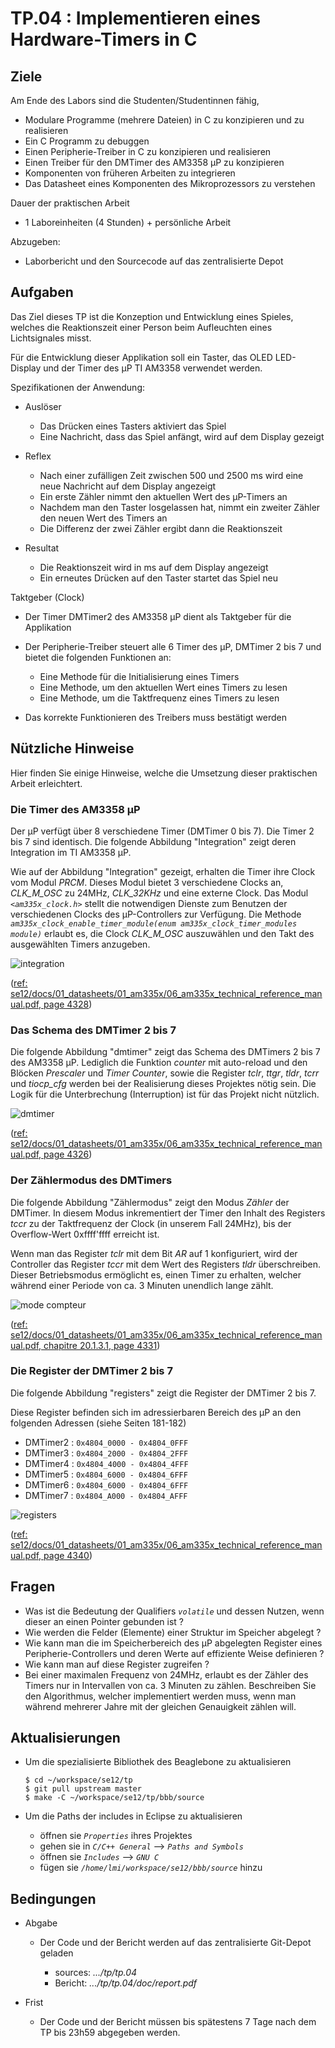 # TP.04 : Implementieren eines Hardware-Timers in C

## Ziele

Am Ende des Labors sind die Studenten/Studentinnen fähig,

* Modulare Programme (mehrere Dateien) in C zu konzipieren und zu realisieren
* Ein C Programm zu debuggen
* Einen Peripherie-Treiber in C zu konzipieren und realisieren
* Einen Treiber für den DMTimer des AM3358 µP zu konzipieren
* Komponenten von früheren Arbeiten zu integrieren
* Das Datasheet eines Komponenten des Mikroprozessors zu verstehen

Dauer der praktischen Arbeit

* 1 Laboreinheiten (4 Stunden) + persönliche Arbeit

Abzugeben:

* Laborbericht und den Sourcecode auf das zentralisierte Depot

## Aufgaben

Das Ziel dieses TP ist die Konzeption und Entwicklung eines Spieles, welches
die Reaktionszeit einer Person beim Aufleuchten eines Lichtsignales misst.

Für die Entwicklung dieser Applikation soll ein Taster, das OLED LED-Display
und der Timer des µP TI AM3358 verwendet werden.

Spezifikationen der Anwendung:

* Auslöser
  * Das Drücken eines Tasters aktiviert das Spiel
  * Eine Nachricht, dass das Spiel anfängt, wird auf dem Display gezeigt

* Reflex
  * Nach einer zufälligen Zeit zwischen 500 und 2500 ms wird eine neue
    Nachricht auf dem Display angezeigt
  * Ein erste Zähler nimmt den aktuellen Wert des µP-Timers an
  * Nachdem man den Taster losgelassen hat, nimmt ein zweiter Zähler den
    neuen Wert des Timers an
  * Die Differenz der zwei Zähler ergibt dann die Reaktionszeit

* Resultat
  * Die Reaktionszeit wird in ms auf dem Display angezeigt
  * Ein erneutes Drücken auf den Taster startet das Spiel neu


Taktgeber (Clock)

  * Der Timer DMTimer2 des AM3358 µP dient als Taktgeber für die Applikation

  * Der Peripherie-Treiber steuert alle 6 Timer des µP,
    DMTimer 2 bis 7 und bietet die folgenden Funktionen an:
	* Eine Methode für die Initialisierung eines Timers
	* Eine Methode, um den aktuellen Wert eines Timers zu lesen
	* Eine Methode, um die Taktfrequenz eines Timers zu lesen

  * Das korrekte Funktionieren des Treibers muss bestätigt werden

## Nützliche Hinweise

Hier finden Sie einige Hinweise, welche die Umsetzung dieser praktischen
Arbeit erleichtert.

### Die Timer des AM3358 µP

Der µP verfügt über 8 verschiedene Timer (DMTimer 0 bis 7). Die Timer
2 bis 7 sind identisch. Die folgende Abbildung "Integration" zeigt deren
Integration im TI AM3358 µP.

Wie auf der Abbildung "Integration" gezeigt, erhalten die Timer ihre Clock vom
Modul _PRCM_. Dieses Modul bietet 3 verschiedene Clocks an, _CLK_M_OSC_ zu 24MHz,
_CLK_32KHz_ und eine externe Clock.
Das Modul _`<am335x_clock.h>`_ stellt die notwendigen Dienste zum Benutzen der
verschiedenen Clocks des µP-Controllers zur Verfügung. Die Methode 
_`am335x_clock_enable_timer_module(enum am335x_clock_timer_modules module)`_ 
erlaubt es, die Clock _CLK_M_OSC_ auszuwählen und den Takt des ausgewählten
Timers anzugeben.

![integration](img/integration.png)

([ref: se12/docs/01_datasheets/01_am335x/06_am335x_technical_reference_manual.pdf, page 4328](https://gitlab.forge.hefr.ch/se12-1819/se12/blob/master/docs/01_datasheets/01_am335x/06_am335x_technical_reference_manual.pdf))

### Das Schema des DMTimer 2 bis 7

Die folgende Abbildung "dmtimer" zeigt das Schema des DMTimers 2 bis 7 des 
AM3358 µP. Lediglich die Funktion _counter_ mit auto-reload und den Blöcken
_Prescaler_ und _Timer Counter_, sowie die Register _tclr_, _ttgr_, _tldr_, _tcrr_ 
und _tiocp_cfg_ werden bei der Realisierung dieses Projektes nötig sein. Die Logik
für die Unterbrechung (Interruption) ist für das Projekt nicht nützlich.

![dmtimer](img/dmtimer.png)

([ref: se12/docs/01_datasheets/01_am335x/06_am335x_technical_reference_manual.pdf, page 4326](https://gitlab.forge.hefr.ch/se12-1819/se12/blob/master/docs/01_datasheets/01_am335x/06_am335x_technical_reference_manual.pdf))

### Der Zählermodus des DMTimers

Die folgende Abbildung "Zählermodus" zeigt den Modus _Zähler_ der DMTimer.
In diesem Modus inkrementiert der Timer den Inhalt des Registers _tccr_ zu der
Taktfrequenz der Clock (in unserem Fall 24MHz), bis der Overflow-Wert 0xffff'ffff
erreicht ist.

Wenn man das Register _tclr_ mit dem Bit _AR_ auf 1 konfiguriert, wird der
Controller das Register _tccr_ mit dem Wert des Registers _tldr_ überschreiben.
Dieser Betriebsmodus ermöglicht es, einen Timer zu erhalten, welcher während einer
Periode von ca. 3 Minuten unendlich lange zählt.  

![mode compteur](img/counter_mode.png)

([ref: se12/docs/01_datasheets/01_am335x/06_am335x_technical_reference_manual.pdf, chapitre 20.1.3.1, page 4331](https://gitlab.forge.hefr.ch/se12-1819/se12/blob/master/docs/01_datasheets/01_am335x/06_am335x_technical_reference_manual.pdf))

### Die Register der DMTimer 2 bis 7

Die folgende Abbildung "registers" zeigt die Register der DMTimer 2 bis 7.

Diese Register befinden sich im adressierbaren Bereich des µP an den folgenden Adressen (siehe Seiten 181-182)

* DMTimer2 : `0x4804_0000 - 0x4804_0FFF`
* DMTimer3 : `0x4804_2000 - 0x4804_2FFF`
* DMTimer4 : `0x4804_4000 - 0x4804_4FFF`
* DMTimer5 : `0x4804_6000 - 0x4804_6FFF`
* DMTimer6 : `0x4804_6000 - 0x4804_6FFF`
* DMTimer7 : `0x4804_A000 - 0x4804_AFFF`

![registers](img/regs.png)

([ref: se12/docs/01_datasheets/01_am335x/06_am335x_technical_reference_manual.pdf, page 4340](https://gitlab.forge.hefr.ch/se12-1819/se12/blob/master/docs/01_datasheets/01_am335x/06_am335x_technical_reference_manual.pdf))

## Fragen

* Was ist die Bedeutung der Qualifiers _`volatile`_ und dessen Nutzen, wenn
  dieser an einen Pointer gebunden ist ?
* Wie werden die Felder (Elemente) einer Struktur im Speicher abgelegt ?
* Wie kann man die im Speicherbereich des µP abgelegten Register 
  eines Peripherie-Controllers und deren Werte auf effiziente Weise definieren ? 
* Wie kann man auf diese Register zugreifen ?
* Bei einer maximalen Frequenz von 24MHz, erlaubt es der Zähler des Timers nur in
  Intervallen von ca. 3 Minuten zu zählen. Beschreiben Sie den Algorithmus, welcher
  implementiert werden muss, wenn man während mehrerer Jahre mit der gleichen
  Genauigkeit zählen will.

## Aktualisierungen

* Um die spezialisierte Bibliothek des Beaglebone zu aktualisieren

    ```
    $ cd ~/workspace/se12/tp
    $ git pull upstream master
    $ make -C ~/workspace/se12/tp/bbb/source
    ```

* Um die Paths der includes in Eclipse zu aktualisieren

    * öffnen sie _`Properties`_ ihres Projektes
    * gehen sie in   _`C/C++ General`_  --> _`Paths and Symbols`_
    * öffnen sie _`Includes`_ --> _`GNU C`_
    * fügen sie _`/home/lmi/workspace/se12/bbb/source`_ hinzu

## Bedingungen

* Abgabe

    * Der Code und der Bericht werden auf das zentralisierte Git-Depot geladen

        * sources: _.../tp/tp.04_
        * Bericht: _.../tp/tp.04/doc/report.pdf_

* Frist

  * Der Code und der Bericht müssen bis spätestens 7 Tage nach dem TP 
    bis 23h59 abgegeben werden.
